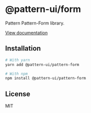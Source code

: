 # @pattern-ui/form

Pattern Pattern-Form library.

[View documentation](https://pattern.icu/)

## Installation

```sh
# With yarn
yarn add @pattern-ui/pattern-form

# With npm
npm install @pattern-ui/pattern-form
```

## License

MIT
